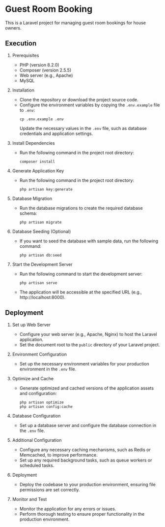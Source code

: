 # Guest Room Booking

This is a Laravel project for managing guest room bookings for house owners.

## Execution

1. Prerequisites
   - PHP (version 8.2.0)
   - Composer (version 2.5.5)
   - Web server (e.g., Apache)
   - MySQL

2. Installation
   - Clone the repository or download the project source code.
   - Configure the environment variables by copying the `.env.example` file to `.env`:
     ```
     cp .env.example .env
     ```
     Update the necessary values in the `.env` file, such as database credentials and application settings.

3. Install Dependencies
   - Run the following command in the project root directory:
     ```
     composer install
     ```

4. Generate Application Key
   - Run the following command in the project root directory:
     ```
     php artisan key:generate
     ```

5. Database Migration
   - Run the database migrations to create the required database schema:
     ```
     php artisan migrate
     ```

6. Database Seeding (Optional)
   - If you want to seed the database with sample data, run the following command:
     ```
     php artisan db:seed
     ```

7. Start the Development Server
   - Run the following command to start the development server:
     ```
     php artisan serve
     ```
   - The application will be accessible at the specified URL (e.g., http://localhost:8000).

## Deployment

1. Set up Web Server
   - Configure your web server (e.g., Apache, Nginx) to host the Laravel application.
   - Set the document root to the `public` directory of your Laravel project.

2. Environment Configuration
   - Set up the necessary environment variables for your production environment in the `.env` file.

3. Optimize and Cache
   - Generate optimized and cached versions of the application assets and configuration:
     ```
     php artisan optimize
     php artisan config:cache
     ```

4. Database Configuration
   - Set up a database server and configure the database connection in the `.env` file.

5. Additional Configuration
   - Configure any necessary caching mechanisms, such as Redis or Memcached, to improve performance.
   - Set up any required background tasks, such as queue workers or scheduled tasks.

6. Deployment
   - Deploy the codebase to your production environment, ensuring file permissions are set correctly.

7. Monitor and Test
   - Monitor the application for any errors or issues.
   - Perform thorough testing to ensure proper functionality in the production environment.

